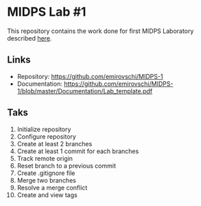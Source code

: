 # MIDPS Lab #1

This repository contains the work done for first MIDPS Laboratory described [here](https://github.com/BestMujik/MIDPS-labs/blob/midps_fr/MIDPS_LAB%231.md).

## Links

* Repository: https://github.com/emirovschi/MIDPS-1
* Documentation: https://github.com/emirovschi/MIDPS-1/blob/master/Documentation/Lab_template.pdf

## Taks
1. Initialize repository
2. Configure repository
3. Create at least 2 branches
4. Create at least 1 commit for each branches
5. Track remote origin
6. Reset branch to a previous commit
7. Create .gitignore file
8. Merge two branches
9. Resolve a merge conflict
10. Create and view tags